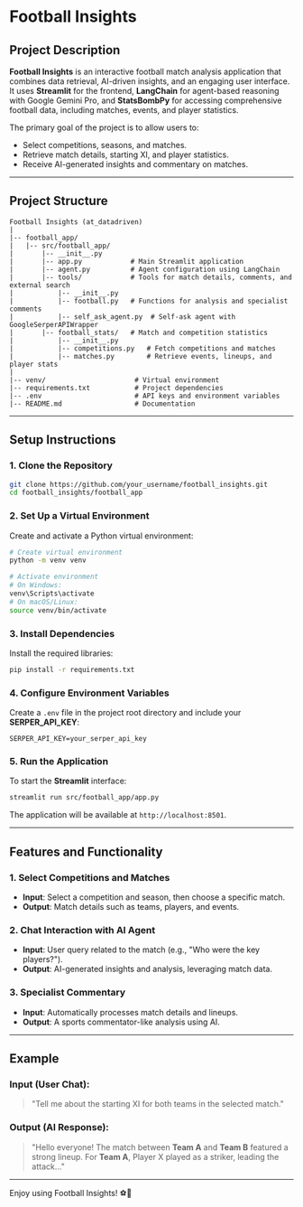 # Football Insights

## **Project Description**
**Football Insights** is an interactive football match analysis application that combines data retrieval, AI-driven insights, and an engaging user interface. It uses **Streamlit** for the frontend, **LangChain** for agent-based reasoning with Google Gemini Pro, and **StatsBombPy** for accessing comprehensive football data, including matches, events, and player statistics.

The primary goal of the project is to allow users to:
- Select competitions, seasons, and matches.
- Retrieve match details, starting XI, and player statistics.
- Receive AI-generated insights and commentary on matches.

---

## **Project Structure**
```
Football Insights (at_datadriven)
|
|-- football_app/
|   |-- src/football_app/
|       |-- __init__.py
|       |-- app.py            # Main Streamlit application
|       |-- agent.py          # Agent configuration using LangChain
|       |-- tools/            # Tools for match details, comments, and external search
|           |-- __init__.py
|           |-- football.py   # Functions for analysis and specialist comments
|           |-- self_ask_agent.py  # Self-ask agent with GoogleSerperAPIWrapper
|       |-- football_stats/   # Match and competition statistics
|           |-- __init__.py
|           |-- competitions.py   # Fetch competitions and matches
|           |-- matches.py        # Retrieve events, lineups, and player stats
|
|-- venv/                      # Virtual environment
|-- requirements.txt           # Project dependencies
|-- .env                       # API keys and environment variables
|-- README.md                  # Documentation
```

---

## **Setup Instructions**

### **1. Clone the Repository**
```bash
git clone https://github.com/your_username/football_insights.git
cd football_insights/football_app
```

### **2. Set Up a Virtual Environment**
Create and activate a Python virtual environment:
```bash
# Create virtual environment
python -m venv venv

# Activate environment
# On Windows:
venv\Scripts\activate
# On macOS/Linux:
source venv/bin/activate
```

### **3. Install Dependencies**
Install the required libraries:
```bash
pip install -r requirements.txt
```

### **4. Configure Environment Variables**
Create a `.env` file in the project root directory and include your **SERPER_API_KEY**:
```
SERPER_API_KEY=your_serper_api_key
```

### **5. Run the Application**
To start the **Streamlit** interface:
```bash
streamlit run src/football_app/app.py
```
The application will be available at `http://localhost:8501`.

---

## **Features and Functionality**

### **1. Select Competitions and Matches**
- **Input**: Select a competition and season, then choose a specific match.
- **Output**: Match details such as teams, players, and events.

### **2. Chat Interaction with AI Agent**
- **Input**: User query related to the match (e.g., "Who were the key players?").
- **Output**: AI-generated insights and analysis, leveraging match data.

### **3. Specialist Commentary**
- **Input**: Automatically processes match details and lineups.
- **Output**: A sports commentator-like analysis using AI.

---

## **Example**

### **Input (User Chat):**
> "Tell me about the starting XI for both teams in the selected match."

### **Output (AI Response):**
> "Hello everyone! The match between **Team A** and **Team B** featured a strong lineup. For **Team A**, Player X played as a striker, leading the attack..."

---

Enjoy using Football Insights! ⚽🚀

